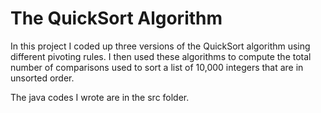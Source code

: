# The QuickSort Algorithm

In this project I coded up three versions of the QuickSort algorithm using different pivoting rules. I then used these algorithms to compute the total number of comparisons used to sort a list of 10,000 integers that are in unsorted order.

The java codes I wrote are in the src folder.